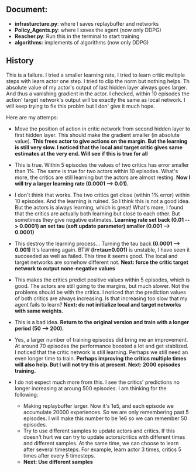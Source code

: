 ## Document:
  * **infrasturcture.py**: where I saves replaybuffer and networks
  * **Policy_Agents.py**: where I saves the agent (now only DDPG)
  * **Reacher.py**: Run this in the terminal to start training
  * **algorithms**: implements of algorithms (now only DDPG)
  
## History
This is a failure. I tried a smaller learning rate, I tried to learn critic multiple steps with learn actor one step. I tried to clip the norm but nothing helps. Th absolute value of my actor's output of last hidden layer always goes larger. And thus a vanishing gradient in the actor. I checked, within 10 episodes the action' target network's output will be exactly the same as local network. I will keep trying to fix this problm but I don' give it much hope.

Here are my attemps:
  * Move the position of action in critic network from second hidden layer to first hidden layer. This should make the gradient smaller (in absolute value). **This frees actor to give actions on the margin. But the learning is still very slow. I noticed that the local and target critic gives same estimates at the very end. Will see if this is true for all**
  
  * This is true. Within 5 episodes the values of two critics has error smaller than 1%. The same is true for two actors within 10 episodes. What's more, the critics are still learning but the actors are almost resting. **Now I will try a larger learning rate (0.0001 --> 0.01).**
  
  * I don't think that works. The two critics get close (within 1% error) within 10 episodes. And the learning is ruined. So I think this is not a good idea. But the actors is always learning, which is great! What's more, I found that the critics are actually both learning but close to each other. But sometimes they give negative estimates. **Learning rate set back (0.01 --> 0.0001) an set tau (soft update parameter) smaller (0.001 --> 0.0001)**
  
  * This destroy the learning process... Turning the tau back **(0.0001 --> 0.001)** It's learning again. BTW **(lr=tau=0.001)** is unstable, I have seen it succeeded as well as failed. This time it seems good. The local and target networks are somehow different not. **Next: force the critic target network to output none-negative values**
  
  * This makes the critics predict positive values within 5 episodes, which is good. The actors are still going to the margins, but much slower. Not the problems should be with the critics. I noticed that the prediction values of both critics are always increasing. Is that increasing too slow that my agent fails to learn? **Next: do not initialize local and target networks with same weights.**
  
  * This is a bad idea. **Return to the original version and train with a longer period (50 --> 200).**
  
  * Yes, a larger number of training episodes did bring me an improvement. At around 70 episodes the performance boosted a lot and get stablized. I noticed that the critic network is still learning. Perhaps we still need an even longer time to train. **Perhaps improving the critics multiple times will also help. But I will not try this at present. Next: 2000 episodes training.**
  
  * I do not expect much more from this. I see the critics' predictions no longer increasing at aroung 500 episodes. I am thinking for the following:
    * Making replaybuffer larger. Now it's 1e5, and each episode we accumulate 20000 experiences. So we are only remembering past 5 episodes. I will make this number to be 1e6 so we can remember 50 episodes.
    * Try to use different samples to update actors and critics. If this doesn't hurt we can try to update actors/critics with different times and different samples. At the same time, we can choose to learn after several timesteps. For example, learn actor 3 times, critics 5 times after every 5 timesteps.
    * **Next: Use different samples**
  
